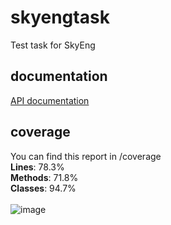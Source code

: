 # skyengtask
Test task for SkyEng

## documentation
[API documentation](https://aryunin.github.io/skyengtask/)

## coverage
You can find this report in /coverage\
**Lines**: 78.3%\
**Methods**: 71.8%\
**Classes**: 94.7%\
\
![image](https://github.com/aryunin/skyengtask/assets/37240301/f1b286c6-3d4a-41df-9939-8705fac26071)
